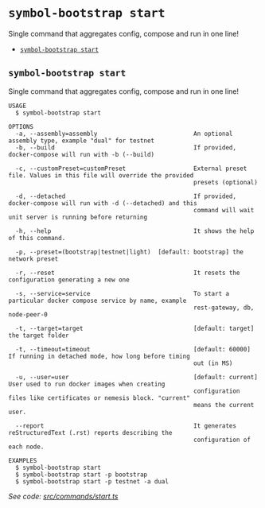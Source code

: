 `symbol-bootstrap start`
========================

Single command that aggregates config, compose and run in one line!

* [`symbol-bootstrap start`](#symbol-bootstrap-start)

## `symbol-bootstrap start`

Single command that aggregates config, compose and run in one line!

```
USAGE
  $ symbol-bootstrap start

OPTIONS
  -a, --assembly=assembly                           An optional assembly type, example "dual" for testnet
  -b, --build                                       If provided, docker-compose will run with -b (--build)

  -c, --customPreset=customPreset                   External preset file. Values in this file will override the provided
                                                    presets (optional)

  -d, --detached                                    If provided, docker-compose will run with -d (--detached) and this
                                                    command will wait unit server is running before returning

  -h, --help                                        It shows the help of this command.

  -p, --preset=(bootstrap|testnet|light)  [default: bootstrap] the network preset

  -r, --reset                                       It resets the configuration generating a new one

  -s, --service=service                             To start a particular docker compose service by name, example
                                                    rest-gateway, db, node-peer-0

  -t, --target=target                               [default: target] the target folder

  -t, --timeout=timeout                             [default: 60000] If running in detached mode, how long before timing
                                                    out (in MS)

  -u, --user=user                                   [default: current] User used to run docker images when creating
                                                    configuration files like certificates or nemesis block. "current"
                                                    means the current user.

  --report                                          It generates reStructuredText (.rst) reports describing the
                                                    configuration of each node.

EXAMPLES
  $ symbol-bootstrap start
  $ symbol-bootstrap start -p bootstrap
  $ symbol-bootstrap start -p testnet -a dual
```

_See code: [src/commands/start.ts](https://github.com/nemtech/symbol-bootstrap/blob/v0.1.2/src/commands/start.ts)_
